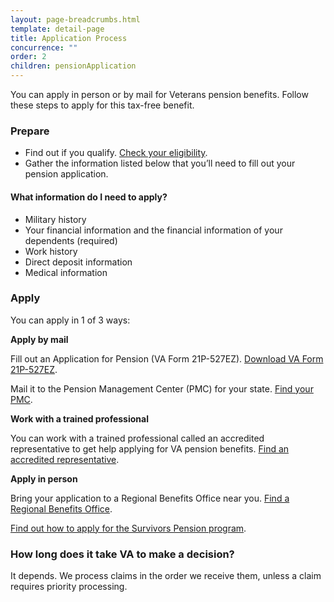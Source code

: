 ```yaml
---
layout: page-breadcrumbs.html
template: detail-page
title: Application Process
concurrence: "" 
order: 2
children: pensionApplication
---
```


<div class="va-introtext">

You can apply in person or by mail for Veterans pension benefits. Follow these steps to apply for this tax-free benefit.

</div>

### Prepare

- Find out if you qualify. [Check your eligibility](/pension/eligibility/).
- Gather the information listed below that you’ll need to fill out your pension application.

<div class="feature">

#### What information do I need to apply?

- Military history
- Your financial information and the financial information of your dependents (required)
- Work history
- Direct deposit information
- Medical information

</div>

### Apply

You can apply in 1 of 3 ways:

**Apply by mail**

Fill out an Application for Pension (VA Form 21P-527EZ). [Download VA Form 21P-527EZ](https://www.vba.va.gov/pubs/forms/VBA-21P-527EZ-ARE.pdf). 

Mail it to the Pension Management Center (PMC) for your state. [Find your PMC](/pension/pension-management-center/).

**Work with a trained professional**

You can work with a trained professional called an accredited representative to get help applying for VA pension benefits.  [Find an accredited representative](/disability-benefits/apply/help/).

**Apply in person**

Bring your application to a Regional Benefits Office near you. [Find a Regional Benefits Office](/facilities/).

[Find out how to apply for the Survivors Pension program](/pension/survivors-pension/).

### How long does it take VA to make a decision?

It depends. We process claims in the order we receive them, unless a claim requires priority processing.
